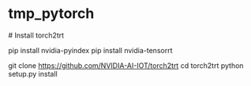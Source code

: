 # tmp_pytorch



# Install torch2trt

pip install nvidia-pyindex
pip install nvidia-tensorrt

git clone https://github.com/NVIDIA-AI-IOT/torch2trt
cd torch2trt
python setup.py install
